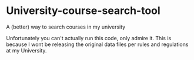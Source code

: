 # University-course-search-tool
A (better) way to search courses in my university



Unfortunately you can't actually run this code, only admire it. This is because I wont be releasing the original data files per rules and regulations at my University.
